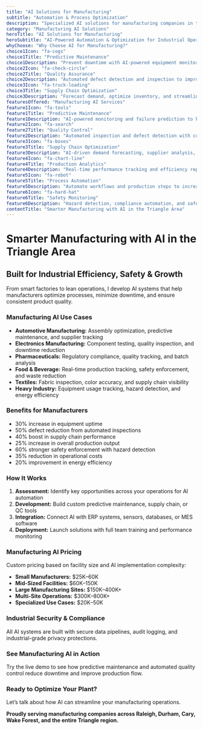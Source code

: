 ```yaml
---
title: "AI Solutions for Manufacturing"
subtitle: "Automation & Process Optimization"
description: "Specialized AI solutions for manufacturing companies in the Triangle area. From process automation and predictive maintenance to supply chain optimization and quality control. Built for manufacturers and industrial firms."
category: "Manufacturing AI Solutions"
heroTitle: "AI Solutions for Manufacturing"
heroSubtitle: "AI-Powered Automation & Optimization for Industrial Operations"
whyChoose: "Why Choose AI for Manufacturing?"
choice1Icon: "fa-cogs"
choice1Title: "Predictive Maintenance"
choice1Description: "Prevent downtime with AI-powered equipment monitoring and predictive alerts"
choice2Icon: "fa-check-circle"
choice2Title: "Quality Assurance"
choice2Description: "Automated defect detection and inspection to improve product quality"
choice3Icon: "fa-truck-loading"
choice3Title: "Supply Chain Optimization"
choice3Description: "Forecast demand, optimize inventory, and streamline procurement with AI"
featuresOffered: "Manufacturing AI Services"
feature1Icon: "fa-tools"
feature1Title: "Predictive Maintenance"
feature1Description: "AI-powered monitoring and failure prediction to keep equipment running"
feature2Icon: "fa-search"
feature2Title: "Quality Control"
feature2Description: "Automated inspection and defect detection with computer vision and analytics"
feature3Icon: "fa-boxes"
feature3Title: "Supply Chain Optimization"
feature3Description: "AI-driven demand forecasting, supplier analysis, and inventory planning"
feature4Icon: "fa-chart-line"
feature4Title: "Production Analytics"
feature4Description: "Real-time performance tracking and efficiency reporting for factory operations"
feature5Icon: "fa-robot"
feature5Title: "Process Automation"
feature5Description: "Automate workflows and production steps to increase output and reduce cost"
feature6Icon: "fa-hard-hat"
feature6Title: "Safety Monitoring"
feature6Description: "Hazard detection, compliance automation, and safety rule enforcement with AI"
contentTitle: "Smarter Manufacturing with AI in the Triangle Area"
---
```


# Smarter Manufacturing with AI in the Triangle Area

## Built for Industrial Efficiency, Safety & Growth

From smart factories to lean operations, I develop AI systems that help manufacturers optimize processes, minimize downtime, and ensure consistent product quality.

### Manufacturing AI Use Cases

- **Automotive Manufacturing:** Assembly optimization, predictive maintenance, and supplier tracking  
- **Electronics Manufacturing:** Component testing, quality inspection, and downtime reduction  
- **Pharmaceuticals:** Regulatory compliance, quality tracking, and batch analysis  
- **Food & Beverage:** Real-time production tracking, safety enforcement, and waste reduction  
- **Textiles:** Fabric inspection, color accuracy, and supply chain visibility  
- **Heavy Industry:** Equipment usage tracking, hazard detection, and energy efficiency  

### Benefits for Manufacturers

- 30% increase in equipment uptime  
- 50% defect reduction from automated inspections  
- 40% boost in supply chain performance  
- 25% increase in overall production output  
- 60% stronger safety enforcement with hazard detection  
- 35% reduction in operational costs  
- 20% improvement in energy efficiency  

### How It Works

1. **Assessment:** Identify key opportunities across your operations for AI automation  
2. **Development:** Build custom predictive maintenance, supply chain, or QC tools  
3. **Integration:** Connect AI with ERP systems, sensors, databases, or MES software  
4. **Deployment:** Launch solutions with full team training and performance monitoring  

### Manufacturing AI Pricing

Custom pricing based on facility size and AI implementation complexity:

- **Small Manufacturers:** $25K–60K  
- **Mid-Sized Facilities:** $60K–150K  
- **Large Manufacturing Sites:** $150K–400K+  
- **Multi-Site Operations:** $300K–800K+  
- **Specialized Use Cases:** $20K–50K  

### Industrial Security & Compliance

All AI systems are built with secure data pipelines, audit logging, and industrial-grade privacy protections.

### See Manufacturing AI in Action

Try the live demo to see how predictive maintenance and automated quality control reduce downtime and improve production flow.

### Ready to Optimize Your Plant?

Let’s talk about how AI can streamline your manufacturing operations.

**Proudly serving manufacturing companies across Raleigh, Durham, Cary, Wake Forest, and the entire Triangle region.**

